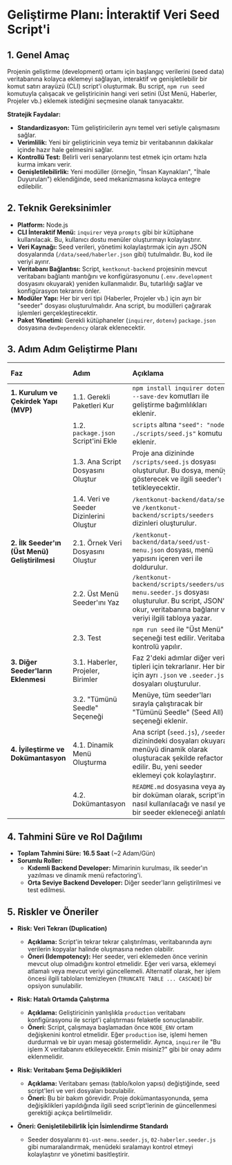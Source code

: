 # Geliştirme Planı: İnteraktif Veri Seed Script'i

## 1. Genel Amaç

Projenin geliştirme (development) ortamı için başlangıç verilerini (seed data) veritabanına kolayca eklemeyi sağlayan, interaktif ve genişletilebilir bir komut satırı arayüzü (CLI) script'i oluşturmak. Bu script, `npm run seed` komutuyla çalışacak ve geliştiricinin hangi veri setini (Üst Menü, Haberler, Projeler vb.) eklemek istediğini seçmesine olanak tanıyacaktır.

**Stratejik Faydalar:**
- **Standardizasyon:** Tüm geliştiricilerin aynı temel veri setiyle çalışmasını sağlar.
- **Verimlilik:** Yeni bir geliştiricinin veya temiz bir veritabanının dakikalar içinde hazır hale gelmesini sağlar.
- **Kontrollü Test:** Belirli veri senaryolarını test etmek için ortamı hızla kurma imkanı verir.
- **Genişletilebilirlik:** Yeni modüller (örneğin, "İnsan Kaynakları", "İhale Duyuruları") eklendiğinde, seed mekanizmasına kolayca entegre edilebilir.

## 2. Teknik Gereksinimler

- **Platform:** Node.js
- **CLI İnteraktif Menü:** `inquirer` veya `prompts` gibi bir kütüphane kullanılacak. Bu, kullanıcı dostu menüler oluşturmayı kolaylaştırır.
- **Veri Kaynağı:** Seed verileri, yönetimi kolaylaştırmak için ayrı JSON dosyalarında (`/data/seed/haberler.json` gibi) tutulmalıdır. Bu, kod ile veriyi ayırır.
- **Veritabanı Bağlantısı:** Script, `kentkonut-backend` projesinin mevcut veritabanı bağlantı mantığını ve konfigürasyonunu (`.env.development` dosyasını okuyarak) yeniden kullanmalıdır. Bu, tutarlılığı sağlar ve konfigürasyon tekrarını önler.
- **Modüler Yapı:** Her bir veri tipi (Haberler, Projeler vb.) için ayrı bir "seeder" dosyası oluşturulmalıdır. Ana script, bu modülleri çağırarak işlemleri gerçekleştirecektir.
- **Paket Yönetimi:** Gerekli kütüphaneler (`inquirer`, `dotenv`) `package.json` dosyasına `devDependency` olarak eklenecektir.

## 3. Adım Adım Geliştirme Planı

| Faz | Adım | Açıklama | Sorumlu Rol | Tahmini Süre |
| :-- | :--- | :--- | :--- | :--- |
| **1. Kurulum ve Çekirdek Yapı (MVP)** | 1.1. Gerekli Paketleri Kur | `npm install inquirer dotenv --save-dev` komutları ile geliştirme bağımlılıkları eklenir. | Backend Developer | 0.5 Saat |
| | 1.2. `package.json` Script'ini Ekle | `scripts` altına `"seed": "node ./scripts/seed.js"` komutu eklenir. | Backend Developer | 0.5 Saat |
| | 1.3. Ana Script Dosyasını Oluştur | Proje ana dizininde `/scripts/seed.js` dosyası oluşturulur. Bu dosya, menüyü gösterecek ve ilgili seeder'ı tetikleyecektir. | Backend Developer | 2 Saat |
| | 1.4. Veri ve Seeder Dizinlerini Oluştur | `/kentkonut-backend/data/seed` ve `/kentkonut-backend/scripts/seeders` dizinleri oluşturulur. | Backend Developer | 0.5 Saat |
| **2. İlk Seeder'ın (Üst Menü) Geliştirilmesi** | 2.1. Örnek Veri Dosyasını Oluştur | `/kentkonut-backend/data/seed/ust-menu.json` dosyası, menü yapısını içeren veri ile doldurulur. | Backend Developer | 1 Saat |
| | 2.2. Üst Menü Seeder'ını Yaz | `/kentkonut-backend/scripts/seeders/ust-menu.seeder.js` dosyası oluşturulur. Bu script, JSON'u okur, veritabanına bağlanır ve veriyi ilgili tabloya yazar. | Backend Developer | 3 Saat |
| | 2.3. Test | `npm run seed` ile "Üst Menü" seçeneği test edilir. Veritabanı kontrolü yapılır. | Backend Developer | 1 Saat |
| **3. Diğer Seeder'ların Eklenmesi** | 3.1. Haberler, Projeler, Birimler | Faz 2'deki adımlar diğer veri tipleri için tekrarlanır. Her biri için ayrı `.json` ve `.seeder.js` dosyaları oluşturulur. | Backend Developer | 4 Saat |
| | 3.2. "Tümünü Seedle" Seçeneği | Menüye, tüm seeder'ları sırayla çalıştıracak bir "Tümünü Seedle" (Seed All) seçeneği eklenir. | Backend Developer | 1 Saat |
| **4. İyileştirme ve Dokümantasyon** | 4.1. Dinamik Menü Oluşturma | Ana script (`seed.js`), `/seeders` dizinindeki dosyaları okuyarak menüyü dinamik olarak oluşturacak şekilde refactor edilir. Bu, yeni seeder eklemeyi çok kolaylaştırır. | Sr. Backend Developer | 2 Saat |
| | 4.2. Dokümantasyon | `README.md` dosyasına veya ayrı bir doküman olarak, script'in nasıl kullanılacağı ve nasıl yeni bir seeder ekleneceği anlatılır. | Backend Developer | 1 Saat |

## 4. Tahmini Süre ve Rol Dağılımı

- **Toplam Tahmini Süre:** **16.5 Saat** (~2 Adam/Gün)
- **Sorumlu Roller:**
  - **Kıdemli Backend Developer:** Mimarinin kurulması, ilk seeder'ın yazılması ve dinamik menü refactoring'i.
  - **Orta Seviye Backend Developer:** Diğer seeder'ların geliştirilmesi ve test edilmesi.

## 5. Riskler ve Öneriler

- **Risk: Veri Tekrarı (Duplication)**
  - **Açıklama:** Script'in tekrar tekrar çalıştırılması, veritabanında aynı verilerin kopyalar halinde oluşmasına neden olabilir.
  - **Öneri (Idempotency):** Her seeder, veri eklemeden önce verinin mevcut olup olmadığını kontrol etmelidir. Eğer veri varsa, eklemeyi atlamalı veya mevcut veriyi güncellemeli. Alternatif olarak, her işlem öncesi ilgili tabloları temizleyen (`TRUNCATE TABLE ... CASCADE`) bir opsiyon sunulabilir.

- **Risk: Hatalı Ortamda Çalıştırma**
  - **Açıklama:** Geliştiricinin yanlışlıkla `production` veritabanı konfigürasyonu ile script'i çalıştırması felaketle sonuçlanabilir.
  - **Öneri:** Script, çalışmaya başlamadan önce `NODE_ENV` ortam değişkenini kontrol etmelidir. Eğer `production` ise, işlemi hemen durdurmalı ve bir uyarı mesajı göstermelidir. Ayrıca, `inquirer` ile "Bu işlem X veritabanını etkileyecektir. Emin misiniz?" gibi bir onay adımı eklenmelidir.

- **Risk: Veritabanı Şema Değişiklikleri**
  - **Açıklama:** Veritabanı şeması (tablo/kolon yapısı) değiştiğinde, seed script'leri ve veri dosyaları bozulabilir.
  - **Öneri:** Bu bir bakım görevidir. Proje dokümantasyonunda, şema değişiklikleri yapıldığında ilgili seed script'lerinin de güncellenmesi gerektiği açıkça belirtilmelidir.

- **Öneri: Genişletilebilirlik İçin İsimlendirme Standardı**
  - Seeder dosyalarını `01-ust-menu.seeder.js`, `02-haberler.seeder.js` gibi numaralandırmak, menüdeki sıralamayı kontrol etmeyi kolaylaştırır ve yönetimi basitleştirir.
